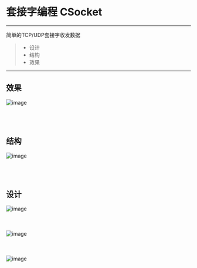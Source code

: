 # 套接字编程 CSocket
------

简单的TCP/UDP套接字收发数据
> * 设计
> * 结构
> * 效果


------
## 效果
![image](https://github.com/luguanxing/Windows-C-Projects/blob/master/23-%E5%A5%97%E6%8E%A5%E5%AD%97%E7%BC%96%E7%A8%8B/pictures/demo1.gif?raw=true)<br>
<br><br><br>
## 结构
![image](https://github.com/luguanxing/Windows-C-Projects/blob/master/23-%E5%A5%97%E6%8E%A5%E5%AD%97%E7%BC%96%E7%A8%8B/pictures/class.jpg?raw=true)<br>
<br><br><br>
## 设计
![image](https://github.com/luguanxing/Windows-C-Projects/blob/master/23-%E5%A5%97%E6%8E%A5%E5%AD%97%E7%BC%96%E7%A8%8B/pictures/demo2.gif?raw=true)<br>
<br><br><br>
![image](https://github.com/luguanxing/Windows-C-Projects/blob/master/23-%E5%A5%97%E6%8E%A5%E5%AD%97%E7%BC%96%E7%A8%8B/pictures/server.jpg?raw=true)<br>
<br><br><br>
![image](https://github.com/luguanxing/Windows-C-Projects/blob/master/23-%E5%A5%97%E6%8E%A5%E5%AD%97%E7%BC%96%E7%A8%8B/pictures/client.jpg?raw=true)<br>




